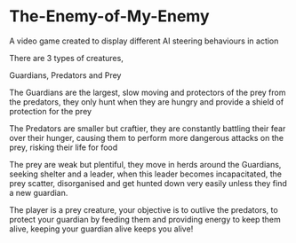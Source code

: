 # The-Enemy-of-My-Enemy
A video game created to display different AI steering behaviours in action

There are 3 types of creatures, 

Guardians, Predators and Prey

The Guardians are the largest, slow moving and protectors of the prey from the predators, they only hunt when they are hungry and provide a shield of protection for the prey

The Predators are smaller but craftier, they are constantly battling their fear over their hunger, causing them to perform more dangerous attacks on the prey, risking their life for food

The prey are weak but plentiful, they move in herds around the Guardians, seeking shelter and a leader, when this leader becomes incapacitated, the prey scatter, disorganised and get hunted down very easily unless they find a new guardian. 

The player is a prey creature, your objective is to outlive the predators, to protect your guardian by feeding them and providing energy to keep them alive, keeping your guardian alive keeps you alive! 

